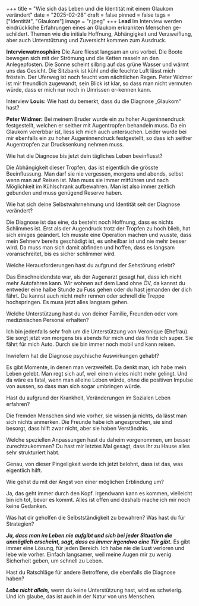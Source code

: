 +++
title = "Wie sich das Leben und die Identität mit einem Glaukom verändert"
date = "2025-02-28"
draft = false
pinned = false
tags = ["Identität", "Glaukom"]
image = "r.jpeg"
+++
**Lead**
Im Interview werden eindrückliche Erfahrungen eines an Glaukom erkrankten Menschen ge-schildert. Themen wie die initiale Hoffnung, Abhängigkeit und Verzweiflung, aber auch Unterstützung und Zuversicht kommen zum Ausdruck.

**Interviewatmosphäre**
Die Aare fliesst langsam an uns vorbei. Die Boote bewegen sich mit der Strömung und die Ketten rasseln an den Anlegepfosten. Die Sonne scheint silbrig auf das grüne Wasser und wärmt uns das Gesicht. Die Sitzbank ist kühl und die feuchte Luft lässt mich frösteln. Der Uferweg ist noch feucht vom nächtlichen Regen. Peter Widmer ist mir freundlich zugewandt, sein Blick ist klar, so dass man nicht vermuten würde, dass er mich nur noch in Umrissen er-kennen kann.

Interview
**Louis:** Wie hast du bemerkt, dass du die Diagnose „Glaukom“ hast?

**Peter Widmer:** Bei meinem Bruder wurde ein zu hoher Augeninnendruck festgestellt, welchen er seither mit Augentropfen behandeln muss. Da ein Glaukom vererbbar ist, liess ich mich auch untersuchen. Leider wurde bei mir ebenfalls ein zu hoher Augeninnendruck festgestellt, so dass ich seither Augentropfen zur Drucksenkung nehmen muss. 



Wie hat die Diagnose bis jetzt dein tägliches Leben beeinflusst?

Die Abhängigkeit dieser Tropfen, das ist eigentlich die grösste Beeinflussung. Man darf sie nie vergessen, morgens und abends, selbst wenn man auf Reisen ist. Man muss sie immer mitführen und nach Möglichkeit im Kühlschrank aufbewahren. Man ist also immer zeitlich gebunden und muss genügend Reserve haben. 



Wie hat sich deine Selbstwahrnehmung und Identität seit der Diagnose verändert? 

Die Diagnose ist das eine, da besteht noch Hoffnung, dass es nichts    Schlimmes ist. Erst als der Augendruck trotz der Tropfen zu hoch blieb, hat sich einiges geändert. Ich musste eine Operation machen und wusste, dass mein Sehnerv bereits geschädigt ist, es unheilbar ist und nie mehr besser wird. Da muss man sich damit abfinden und hoffen, dass es langsam voranschreitet, bis es sicher schlimmer wird. 



Welche Herausforderungen hast du aufgrund der Sehstörung erlebt?

Das Einschneidendste war, als der Augenarzt gesagt hat, dass ich nicht mehr Autofahren kann. Wir wohnen auf dem Land ohne ÖV, da kannst du entweder eine halbe Stunde zu Fuss gehen oder du hast jemanden der dich fährt. Du kannst auch nicht mehr rennen oder schnell die Treppe hochspringen. Es muss jetzt alles langsam gehen. 



Welche Unterstützung hast du von deiner Familie, Freunden oder vom medizinischen Personal erhalten?

Ich bin jedenfalls sehr froh um die Unterstützung von Veronique (Ehefrau). Sie sorgt jetzt von morgens bis abends für mich und das finde ich super. Sie fährt für mich Auto. Durch sie bin immer noch mobil und kann reisen. 



Inwiefern hat die Diagnose psychische Auswirkungen gehabt?

Es gibt Momente, in denen man verzweifelt. Da denkt man, ich habe mein Leben gelebt. Man regt sich auf, weil einem vieles nicht mehr gelingt. Und da wäre es fatal, wenn man alleine Leben würde, ohne die positiven Impulse von aussen, so dass man sich sogar umbringen würde.



Hast du aufgrund der Krankheit, Veränderungen im Sozialen Leben erfahren?

Die fremden Menschen sind wie vorher, sie wissen ja nichts, da lässt man sich nichts anmerken. Die Freunde habe ich angesprochen, sie sind besorgt, dass hilft zwar nicht, aber sie haben Verständnis. 



Welche speziellen Anpassungen hast du daheim vorgenommen, um besser zurechtzukommen? Du hast mir letztes Mal gesagt, dass ihr zu Hause alles sehr strukturiert habt.

Genau, von dieser Pingeligkeit werde ich jetzt belohnt, dass ist das, was eigentlich hilft. 



Wie gehst du mit der Angst von einer möglichen Erblindung um?

Ja, das geht immer durch den Kopf. Irgendwann kann es kommen, vielleicht bin ich tot, bevor es kommt. Alles ist offen und deshalb mache ich mir noch keine Gedanken. 



Was hat dir geholfen die Selbstständigkeit zu bewahren? Was hast du für Strategien? 

***Ja, dass man im Leben nie aufgibt und sich bei jeder Situation die unmöglich erscheint, sagt, dass es immer irgendwo eine Tür gibt.*** Es gibt immer eine Lösung, für jeden Bereich. Ich habe nie die Lust verloren und lebe wie vorher. Einfach langsamer, weil meine Augen mir zu wenig Sicherheit geben, um schnell zu Leben. 



Hast du Ratschläge für andere Betroffene, die ebenfalls die Diagnose haben?

***Lebe nicht allein,*** wenn du keine Unterstützung hast, wird es schwierig. Und ich glaube, das ist auch in der Natur von uns Menschen.